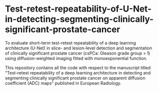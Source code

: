 # Test-retest-repeatability-of-U-Net-in-detecting-segmenting-clinically-significant-prostate-cancer
To evaluate short-term test-retest repeatability of a deep learning architecture (U-Net) in slice- and lesion-level detection and segmentation of clinically significant prostate cancer (csPCa: Gleason grade group > 1) using diffusion-weighted imaging fitted with monoexponential function.

This repository contains all the code with respect to the manuscript titled "Test-retest repeatability of a deep learning architecture in detecting and segmenting clinically significant prostate cancer on apparent diffusion coefficient (ADC) maps" published in European Radiology. 
